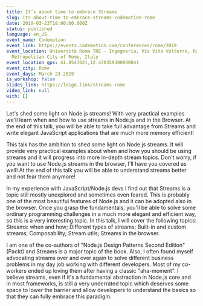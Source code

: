 ```yaml
---
title: It’s about time to embrace Streams
slug: its-about-time-to-embrace-streams-codemotion-rome
date: 2019-03-23T18:00:00.000Z
status: published
language: en_US
event_name: Codemotion
event_link: https://events.codemotion.com/conferences/rome/2019
event_location: Università Roma TRE - Ingegneria, Via Vito Volterra, Rome,
  Metropolitan City of Rome, Italy
event_location_gps: 41.8547021,12.470359300000041
event_city: Rome
event_days: March 23 2019
is_workshop: false
slides_link: https://loige.link/streams-rome
video_link: null
with: []
---
```


Let's shed some light on Node.js streams! With very practical examples we'll learn when and how to use streams in Node.js and in the Browser. At the end of this talk, you will be able to take full advantage from Streams and write elegant JavaScript applications that are much more memory efficient!

This talk has the ambition to shed some light on Node.js streams. It will provide very practical examples about when and how you should be using streams and it will progress into more in-depth stream topics. Don't worry, if you want to use Node.js streams in the browser, I'll have you covered as well! At the end of this talk you will be able to understand streams better and not fear them anymore!

In my experience with JavaScript/Node.js devs I find out that Streams is a topic still mostly unexplored and sometimes even feared. This is probably one of the most beautiful features of Node.js and it can be adopted also in the browser. Once you grasp the fundamentals, you'll be able to solve some ordinary programming challenges in a much more elegant and efficient way, so this is a very interesting topic. In this talk, I will cover the following topics: Streams: when and how; Different types of streams; Built-in and custom streams; Composability; Stream utils; Streams in the browser.

I am one of the co-authors of "Node.js Design Patterns Second Edition" (Packt) and Streams is a major topic of the book. Also, I often found myself advocating streams over and over again to solve different business problems in my day job working with different developers. Most of my co-workers ended up loving them after having a classic "aha-moment". I believe streams, even if it's a fundamental abstraction in Node.js core and in most frameworks, is still a very underrated topic which deserves some space to lower the barrier and allow developers to understand the basics so that they can fully embrace this paradigm.
